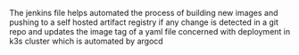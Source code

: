 The jenkins file helps automated the process of building new images and pushing to a self hosted artifact registry if any change is detected in a git repo and updates the image tag of a yaml file concerned with deployment in k3s cluster which is automated by argocd
